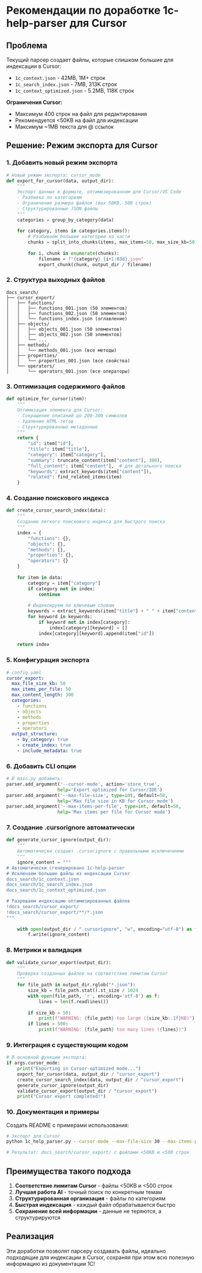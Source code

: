# Рекомендации по доработке 1c-help-parser для Cursor

## Проблема

Текущий парсер создает файлы, которые слишком большие для индексации в Cursor:
- `1c_context.json` - 42MB, 1M+ строк
- `1c_search_index.json` - 7MB, 313K строк  
- `1c_context_optimized.json` - 5.2MB, 118K строк

**Ограничения Cursor:**
- Максимум 400 строк на файл для редактирования
- Рекомендуется <50KB на файл для индексации
- Максимум ~1MB текста для @ ссылок

## Решение: Режим экспорта для Cursor

### 1. Добавить новый режим экспорта

```python
# Новый режим экспорта: cursor_mode
def export_for_cursor(data, output_dir):
    """
    Экспорт данных в формате, оптимизированном для Cursor/VS Code
    - Разбивка по категориям
    - Ограничение размера файлов (max 50KB, 500 строк)
    - Структурированные JSON файлы
    """
    categories = group_by_category(data)
    
    for category, items in categories.items():
        # Разбиваем большие категории на части
        chunks = split_into_chunks(items, max_items=50, max_size_kb=50)
        
        for i, chunk in enumerate(chunks):
            filename = f"{category}_{i+1:03d}.json"
            export_chunk(chunk, output_dir / filename)
```

### 2. Структура выходных файлов

```
docs_search/
├── cursor_export/
│   ├── functions/
│   │   ├── functions_001.json (50 элементов)
│   │   ├── functions_002.json (50 элементов)
│   │   └── functions_index.json (оглавление)
│   ├── objects/
│   │   ├── objects_001.json (50 элементов)
│   │   ├── objects_002.json (50 элементов)
│   │   └── ...
│   ├── methods/
│   │   └── methods_001.json (все методы)
│   ├── properties/
│   │   └── properties_001.json (все свойства)
│   └── operators/
│       └── operators_001.json (все операторы)
```

### 3. Оптимизация содержимого файлов

```python
def optimize_for_cursor(item):
    """
    Оптимизация элемента для Cursor:
    - Сокращение описаний до 200-300 символов
    - Удаление HTML-тегов
    - Структурированные метаданные
    """
    return {
        "id": item["id"],
        "title": item["title"],
        "category": item["category"],
        "summary": truncate_content(item["content"], 300),
        "full_content": item["content"],  # для детального поиска
        "keywords": extract_keywords(item["content"]),
        "related": find_related_items(item)
    }
```

### 4. Создание поискового индекса

```python
def create_cursor_search_index(data):
    """
    Создание легкого поискового индекса для быстрого поиска
    """
    index = {
        "functions": {},
        "objects": {},
        "methods": {},
        "properties": {},
        "operators": {}
    }
    
    for item in data:
        category = item["category"]
        if category not in index:
            continue
            
        # Индексируем по ключевым словам
        keywords = extract_keywords(item["title"] + " " + item["content"])
        for keyword in keywords:
            if keyword not in index[category]:
                index[category][keyword] = []
            index[category][keyword].append(item["id"])
    
    return index
```

### 5. Конфигурация экспорта

```yaml
# config.yaml
cursor_export:
  max_file_size_kb: 50
  max_items_per_file: 50
  max_content_length: 300
  categories:
    - functions
    - objects
    - methods
    - properties
    - operators
  output_structure:
    - by_category: true
    - create_index: true
    - include_metadata: true
```

### 6. Добавить CLI опции

```python
# В main.py добавить:
parser.add_argument('--cursor-mode', action='store_true', 
                   help='Export optimized for Cursor/IDE')
parser.add_argument('--max-file-size', type=int, default=50,
                   help='Max file size in KB for Cursor mode')
parser.add_argument('--max-items-per-file', type=int, default=50,
                   help='Max items per file for Cursor mode')
```

### 7. Создание .cursorignore автоматически

```python
def generate_cursor_ignore(output_dir):
    """
    Автоматически создает .cursorignore с правильными исключениями
    """
    ignore_content = """
# Автоматически сгенерировано 1c-help-parser
# Исключаем большие файлы из индексации Cursor
docs_search/1c_context.json
docs_search/1c_search_index.json
docs_search/1c_context_optimized.json

# Разрешаем индексацию оптимизированных файлов
!docs_search/cursor_export/
!docs_search/cursor_export/**/*.json
"""
    
    with open(output_dir / ".cursorignore", "w", encoding="utf-8") as f:
        f.write(ignore_content)
```

### 8. Метрики и валидация

```python
def validate_cursor_export(output_dir):
    """
    Проверка созданных файлов на соответствие лимитам Cursor
    """
    for file_path in output_dir.rglob("*.json"):
        size_kb = file_path.stat().st_size / 1024
        with open(file_path, 'r', encoding='utf-8') as f:
            lines = len(f.readlines())
        
        if size_kb > 50:
            print(f"WARNING: {file_path} too large ({size_kb:.1f}KB)")
        if lines > 500:
            print(f"WARNING: {file_path} too many lines ({lines})")
```

### 9. Интеграция с существующим кодом

```python
# В основной функции экспорта:
if args.cursor_mode:
    print("Exporting in Cursor-optimized mode...")
    export_for_cursor(data, output_dir / "cursor_export")
    create_cursor_search_index(data, output_dir / "cursor_export")
    generate_cursor_ignore(output_dir)
    validate_cursor_export(output_dir / "cursor_export")
    print("Cursor export completed!")
```

### 10. Документация и примеры

Создать README с примерами использования:

```bash
# Экспорт для Cursor
python 1c_help_parser.py --cursor-mode --max-file-size 30 --max-items-per-file 30

# Результат: docs_search/cursor_export/ с файлами <50KB и <500 строк
```

## Преимущества такого подхода

1. **Соответствие лимитам Cursor** - файлы <50KB и <500 строк
2. **Лучшая работа AI** - точный поиск по конкретным темам
3. **Структурированная организация** - файлы по категориям
4. **Быстрая индексация** - каждый файл обрабатывается быстро
5. **Сохранение всей информации** - данные не теряются, а структурируются

## Реализация

Эти доработки позволят парсеру создавать файлы, идеально подходящие для индексации в Cursor, сохраняя при этом всю полезную информацию из документации 1С! 